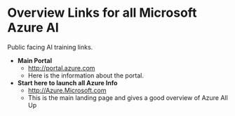 # Overview Links for all Microsoft Azure AI
Public facing AI training links.  

* **Main Portal**
    * http://portal.azure.com
    * Here is the information about the portal.
* **Start here to launch all Azure Info**
    * http://Azure.Microsoft.com
    * This is the main landing page and gives a good overview of Azure All Up

